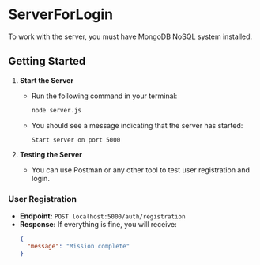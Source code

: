 # ServerForLogin

To work with the server, you must have MongoDB NoSQL system installed.

## Getting Started

1. **Start the Server**
   - Run the following command in your terminal:
     ```bash
     node server.js
     ```
   - You should see a message indicating that the server has started:
     ```
     Start server on port 5000
     ```

2. **Testing the Server**
   - You can use Postman or any other tool to test user registration and login.

### User Registration

- **Endpoint:** `POST localhost:5000/auth/registration`
- **Response:** If everything is fine, you will receive:
  ```json
  {
    "message": "Mission complete"
  }
